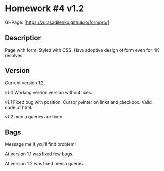 Homework #4 v1.2
===

GHPage: [https://yurasadilenko.github.io/formpro/] 

Description
---

Page with form. Styled with CSS. Have adoptive design of form even for 4K resolves.

Version 
---

Current version 1.2.  

_v1.0_
Working version version without fixes. 

_v1.1_
 Fixed bug with position. 
 Cursor pointer on links and checkbox.
 Valid code of html. 
 
 _v1.2_ 
 media queries are fixed.
 

Bags 
---

Message me if you'll find problem! 

At version 1.1 was fixed few bugs.

At version 1.2 was fixed media queries.
